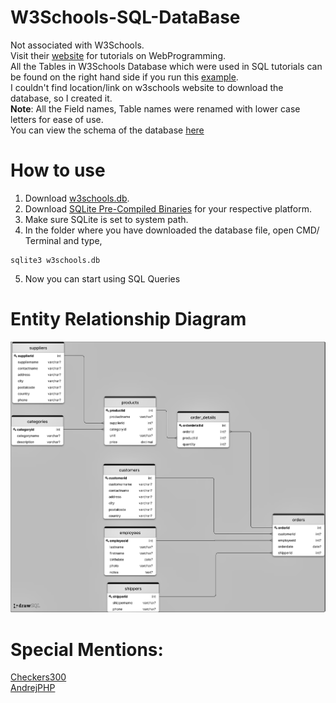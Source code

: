 # W3Schools-SQL-DataBase
Not associated with W3Schools.\
Visit their [website](https://www.w3schools.com) for tutorials on WebProgramming.\
All the Tables in W3Schools Database which were used in SQL tutorials can be found on the right hand side if you run this [example](https://www.w3schools.com/sql/trysql.asp?filename=trysql_select_all).\
I couldn't find location/link on w3schools website to download the database, so I created it.\
**Note**: All the Field names, Table names were renamed with lower case letters for ease of use.\
You can view the schema of the database [here](https://github.com/skyfall01/W3Schools-SQL-DataBase/blob/main/DataBaseCreation.sql)
# How to use
1. Download [w3schools.db](https://github.com/skyfall01/W3Schools-SQL-DataBase/raw/main/w3schools.db).
2. Download [SQLite Pre-Compiled Binaries](https://www.sqlite.org/download.html) for your respective platform.
3. Make sure SQLite is set to system path.
4. In the folder where you have downloaded the database file, open CMD/ Terminal and type,
```
sqlite3 w3schools.db
```
5. Now you can start using SQL Queries
# Entity Relationship Diagram
![Entity Relationship](https://github.com/skyfall01/W3Schools-SQL-DataBase/blob/72265e63f89734dbb02bcc3c7ad12ad1a761b1f7/Images/Entity%20relationship.png)
# Special Mentions:
[Checkers300](https://github.com/Checkers300/W3Schools_Database)\
[AndrejPHP](https://github.com/AndrejPHP/w3schools-database)
